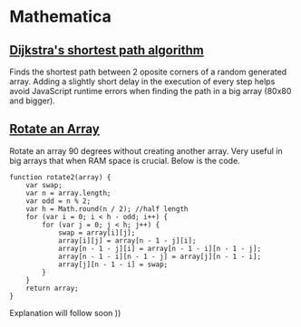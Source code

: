 # Mathematica


## [Dijkstra's shortest path algorithm](https://happyhooman.github.io/mathematica/ )
Finds the shortest path between 2 oposite corners of a random generated array.
Adding a slightly short delay in the execution of every step helps avoid JavaScript runtime errors when finding the path in a big array (80x80 and bigger).


## [Rotate an Array](https://rawgit.com/happyHooman/Mathematica/master/rotate.html)
Rotate an array 90 degrees without creating another array.
Very useful in big arrays that when RAM space is crucial.
Below is the code.

```
function rotate2(array) {
    var swap;
    var n = array.length;
    var odd = n % 2;
    var h = Math.round(n / 2); //half length
    for (var i = 0; i < h - odd; i++) {
        for (var j = 0; j < h; j++) {
            swap = array[i][j];
            array[i][j] = array[n - 1 - j][i];
            array[n - 1 - j][i] = array[n - 1 - i][n - 1 - j];
            array[n - 1 - i][n - 1 - j] = array[j][n - 1 - i];
            array[j][n - 1 - i] = swap;
        }
    }
    return array;
}
```
Explanation will follow soon ))
